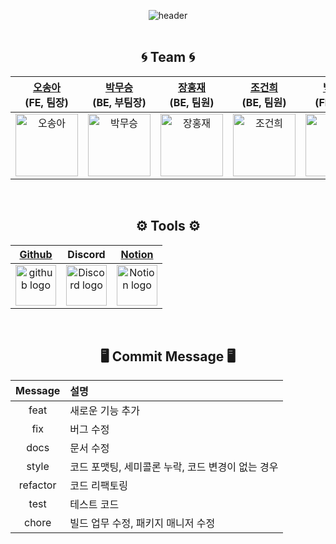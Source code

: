 <div align="center"> 
  
![header](https://capsule-render.vercel.app/api?type=transparent&&color=fff59d&height=150&section=header&text=⚔️도원결의⚔️%20&fontSize=50&fontColor=E99695&animation=twinkling&fontAlignY=50)</br>
</br>

## 🌀 Team 🌀

| <a href="https://github.com/Mia-Oh" target="_blank">오송아</a><br>(FE, 팀장) | <a href="https://github.com/bblack-apple" target="_blank">박무승</a><br>(BE, 부팀장) | <a href="https://github.com/janghongjae" target="_blank">장홍재</a><br>(BE, 팀원) | <a href="https://github.com/bliss94s" target="_blank">조건희</a><br>(BE, 팀원) | <a href="https://github.com/Observant0120" target="_blank">백종우</a><br>(FE, 팀원) | <a href="https://github.com/SUM1NG" target="_blank">오승민</a><br>(FE, 팀원) |
| :--: | :--: | :--: | :--: | :--: | :--: |
| <img alt="오송아" src="https://blog.kakaocdn.net/dn/cFpCGh/btr1VdcVh6D/NdsZstA36p25Uk4KevCov1/img.jpg" height="100" width="100"> | <img alt="박무승" src="https://blog.kakaocdn.net/dn/bfZ4Aq/btr1MozNxQb/UDkv7GekIHHPssa7F4bhi0/img.jpg" height="100" width="100"> | <img alt="장홍재" src="https://blog.kakaocdn.net/dn/cCQX74/btr1Wx90JnK/ZTEzSDBddf73pdDLAi1Ev0/img.jpg" height="100" width="100"> | <img alt="조건희" src="https://blog.kakaocdn.net/dn/R86g0/btr1YLmmZRS/Z29Q2pGm9LGh0Cwk4xelKK/img.jpg" height="100" width="100"> | <img alt="백종우" src="https://blog.kakaocdn.net/dn/b2rqRo/btr1VepmsIu/2fjQeSoCH2daOAko18UzB0/img.jpg" height="100" width="100"> | <img alt="오승민" src="https://blog.kakaocdn.net/dn/cjra55/btr1YJvlOjB/NklmfkOVNZie2THAJXGXu0/img.jpg" height="100" width="100"> 


<br/>

## ⚙️ Tools ⚙️ 
| <a href="https://github.com/codestates-seb/seb42_main_020" target="_blank">Github</a> | Discord |<a href="https://www.notion.so/codestates/6a748265eba041fda45f2d6ddb4eb908" target="_blank">Notion</a>|
| :---: | :---: |:---:|
| <img alt="github logo" src="https://techstack-generator.vercel.app/github-icon.svg" width="65" height="65"> | <img alt="Discord logo" src="https://assets-global.website-files.com/6257adef93867e50d84d30e2/62595384e89d1d54d704ece7_3437c10597c1526c3dbd98c737c2bcae.svg" height="65" width="65"> |<img alt="Notion logo" src="https://www.notion.so/cdn-cgi/image/format=auto,width=640,quality=100/front-static/shared/icons/notion-app-icon-3d.png" height="65" width="65">|


</br>

## 🖥️ Commit  Message 🖥️ 

|Message|설명|
|:---:|:---|
|feat|새로운 기능 추가|
|fix|버그 수정|
|docs|문서 수정|
|style|코드 포맷팅, 세미콜론 누락, 코드 변경이 없는 경우|
|refactor|코드 리팩토링|
|test|테스트 코드|
|chore |빌드 업무 수정, 패키지 매니저 수정|
